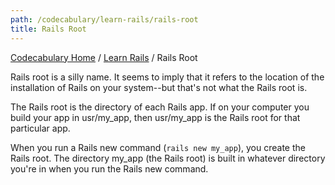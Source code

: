 ```yaml
---
path: /codecabulary/learn-rails/rails-root
title: Rails Root
---
```

[Codecabulary Home](/codecabulary) / [Learn Rails](/codecabulary/learn-rails) / Rails Root

<!-- ---title: Rails Root -->

Rails root is a silly name. It seems to imply that it refers to the location of the installation of Rails on your system--but that's not what the Rails root is.

The Rails root is the directory of each Rails app. If on your computer you build your app in usr/my_app, then usr/my_app is the Rails root for that particular app. 

When you run a Rails new command (`rails new my_app`), you create the Rails root. The directory my_app (the Rails root) is built in whatever directory you're in when you run the Rails new command. 
